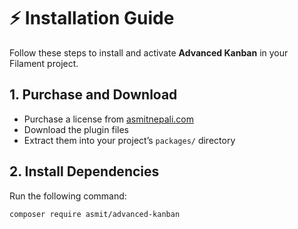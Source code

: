 # ⚡ Installation Guide

Follow these steps to install and activate **Advanced Kanban** in your Filament project.


## 1. Purchase and Download
- Purchase a license from [asmitnepali.com](https://asmitnepali.com)  
- Download the plugin files  
- Extract them into your project’s `packages/` directory  


## 2. Install Dependencies
Run the following command:

```bash
composer require asmit/advanced-kanban
